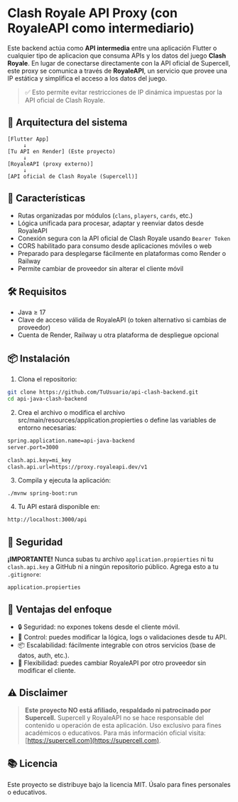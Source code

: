 
# Clash Royale API Proxy (con RoyaleAPI como intermediario)

Este backend actúa como **API intermedia** entre una aplicación Flutter o cualquier tipo de aplicacion que consuma APIs y los datos del juego **Clash Royale**. En lugar de conectarse directamente con la API oficial de Supercell, este proxy se comunica a través de **RoyaleAPI**, un servicio que provee una IP estática y simplifica el acceso a los datos del juego.

> ✅ Esto permite evitar restricciones de IP dinámica impuestas por la API oficial de Clash Royale.

## 📌 Arquitectura del sistema

```text
[Flutter App] 
     ↓ 
[Tu API en Render] (Este proyecto)
     ↓ 
[RoyaleAPI (proxy externo)] 
     ↓ 
[API oficial de Clash Royale (Supercell)]
```

## 🚀 Características

- Rutas organizadas por módulos (`clans`, `players`, `cards`, etc.)
- Lógica unificada para procesar, adaptar y reenviar datos desde RoyaleAPI
- Conexión segura con la API oficial de Clash Royale usando `Bearer Token`
- CORS habilitado para consumo desde aplicaciones móviles o web
- Preparado para desplegarse fácilmente en plataformas como Render o Railway
- Permite cambiar de proveedor sin alterar el cliente móvil

## 🛠️ Requisitos

- Java ≥ 17
- Clave de acceso válida de RoyaleAPI (o token alternativo si cambias de proveedor)
- Cuenta de Render, Railway u otra plataforma de despliegue opcional

## 📦 Instalación

1. Clona el repositorio:

```bash
git clone https://github.com/TuUsuario/api-clash-backend.git
cd api-java-clash-backend
```

2. Crea el archivo o modifica el archivo src/main/resources/application.propierties o define las variables de entorno necesarias:

```bash
spring.application.name=api-java-backend
server.port=3000

clash.api.key=mi_key
clash.api.url=https://proxy.royaleapi.dev/v1
```

3. Compila y ejecuta la aplicación:

```env
./mvnw spring-boot:run
```

4. Tu API estará disponible en:

```bash
http://localhost:3000/api
```

## 🔐 Seguridad

**¡IMPORTANTE!** Nunca subas tu archivo `application.propierties` ni tu `clash.api.key` a GitHub ni a ningún repositorio público. Agrega esto a tu `.gitignore`:

```
application.propierties
```
## 🎯 Ventajas del enfoque
- 🔒 Seguridad: no expones tokens desde el cliente móvil.
- 🔧 Control: puedes modificar la lógica, logs o validaciones desde tu API.
- 📦 Escalabilidad: fácilmente integrable con otros servicios (base de datos, auth, etc.).
- 🔁 Flexibilidad: puedes cambiar RoyaleAPI por otro proveedor sin modificar el cliente.

## ⚠️ Disclaimer

> **Este proyecto NO está afiliado, respaldado ni patrocinado por Supercell.**
> Supercell y RoyaleAPI no se hace responsable del contenido u operación de esta aplicación.
> Uso exclusivo para fines académicos o educativos.
> Para más información oficial visita: [https://supercell.com](https://supercell.com).

## 📚 Licencia

Este proyecto se distribuye bajo la licencia MIT. Úsalo para fines personales o educativos.
